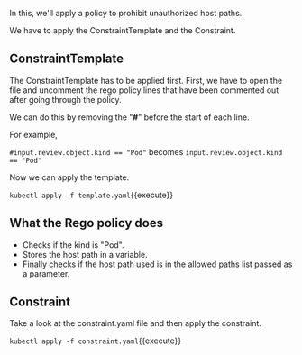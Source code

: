 In this, we'll apply a policy to prohibit unauthorized host paths.

We have to apply the ConstraintTemplate and the Constraint.

## ConstraintTemplate
The ConstraintTemplate has to be applied first.
First, we have to open the file and uncomment the rego policy lines that have been commented out after going through the policy. 

We can do this by removing the "**#**" before the start of each line.

For example, 

`#input.review.object.kind == "Pod"` becomes `input.review.object.kind == "Pod"`

Now we can apply the template.

`kubectl apply -f template.yaml`{{execute}}

## What the Rego policy does
- Checks if the kind is "Pod".
- Stores the host path in a variable.
- Finally checks if the host path used is in the allowed paths list passed as a parameter.
 
## Constraint
Take a look at the constraint.yaml file and then apply the constraint.

`kubectl apply -f constraint.yaml`{{execute}}
